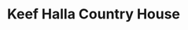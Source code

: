 ---
title: "Keef Halla Country House"
address: "20, Tully Road, Nutts Corner, Crumlin, Co. Antrim, BT29 4SW"
tel: "0845 080 5104"
county: "Antrim"
category: "Hotels"
type: "Content"
lat: "054.6496750000"
lng: "-006.1677060000"
---